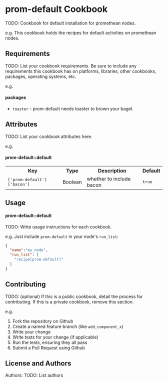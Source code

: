 prom-default Cookbook
=====================
TODO: Cookbook for default installation for promethean nodes.

e.g.
This cookbook holds the recipes for default activities on promethean nodes.

Requirements
------------
TODO: List your cookbook requirements. Be sure to include any requirements this cookbook has on platforms, libraries, other cookbooks, packages, operating systems, etc.

e.g.
#### packages
- `toaster` - prom-default needs toaster to brown your bagel.

Attributes
----------
TODO: List your cookbook attributes here.

e.g.
#### prom-default::default
<table>
  <tr>
    <th>Key</th>
    <th>Type</th>
    <th>Description</th>
    <th>Default</th>
  </tr>
  <tr>
    <td><tt>['prom-default']['bacon']</tt></td>
    <td>Boolean</td>
    <td>whether to include bacon</td>
    <td><tt>true</tt></td>
  </tr>
</table>

Usage
-----
#### prom-default::default
TODO: Write usage instructions for each cookbook.

e.g.
Just include `prom-default` in your node's `run_list`:

```json
{
  "name":"my_node",
  "run_list": [
    "recipe[prom-default]"
  ]
}
```

Contributing
------------
TODO: (optional) If this is a public cookbook, detail the process for contributing. If this is a private cookbook, remove this section.

e.g.
1. Fork the repository on Github
2. Create a named feature branch (like `add_component_x`)
3. Write your change
4. Write tests for your change (if applicable)
5. Run the tests, ensuring they all pass
6. Submit a Pull Request using Github

License and Authors
-------------------
Authors: TODO: List authors
